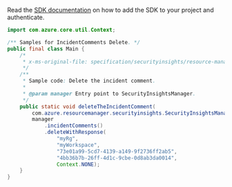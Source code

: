 Read the [SDK documentation](https://github.com/Azure/azure-sdk-for-java/blob/azure-resourcemanager-securityinsights_1.0.0-beta.3/sdk/securityinsights/azure-resourcemanager-securityinsights/README.md) on how to add the SDK to your project and authenticate.

```java
import com.azure.core.util.Context;

/** Samples for IncidentComments Delete. */
public final class Main {
    /*
     * x-ms-original-file: specification/securityinsights/resource-manager/Microsoft.SecurityInsights/preview/2022-01-01-preview/examples/incidents/comments/DeleteIncidentComment.json
     */
    /**
     * Sample code: Delete the incident comment.
     *
     * @param manager Entry point to SecurityInsightsManager.
     */
    public static void deleteTheIncidentComment(
        com.azure.resourcemanager.securityinsights.SecurityInsightsManager manager) {
        manager
            .incidentComments()
            .deleteWithResponse(
                "myRg",
                "myWorkspace",
                "73e01a99-5cd7-4139-a149-9f2736ff2ab5",
                "4bb36b7b-26ff-4d1c-9cbe-0d8ab3da0014",
                Context.NONE);
    }
}
```
